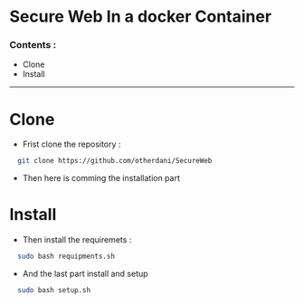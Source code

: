 # Secure Web In a docker Container
### Contents :
- Clone
- Install
---
# Clone
* Frist clone the repository :
```bash
  git clone https://github.com/otherdani/SecureWeb
```
* Then here is comming the installation part
# Install
* Then install the requiremets :
```bash
  sudo bash requipments.sh
```
* And the last part install and setup 
```bash
  sudo bash setup.sh
```
